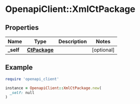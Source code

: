 # OpenapiClient::XmlCtPackage

## Properties

| Name | Type | Description | Notes |
| ---- | ---- | ----------- | ----- |
| **_self** | [**CtPackage**](CtPackage.md) |  | [optional] |

## Example

```ruby
require 'openapi_client'

instance = OpenapiClient::XmlCtPackage.new(
  _self: null
)
```

